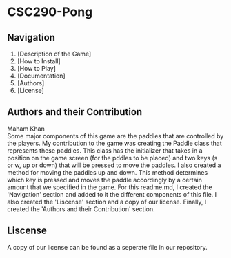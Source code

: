 # CSC290-Pong

## Navigation
<a name="top"></a>
1. [Description of the Game] 
2. [How to Install]
3. [How to Play]
4. [Documentation] 
5. [Authors]
6. [License]

## Authors and their Contribution
<a name="contribution"></a>
Maham Khan <br/>
Some major components of this game are the paddles that are controlled by the players. My contribution to the game was creating the Paddle class that represents these paddles. This class has the initializer that takes in a position on the game screen (for the pddles to be placed) and two keys (s or w, up or down) that will be pressed to move the paddles. I also created a method for moving the paddles up and down. This method determines which key is pressed and moves the paddle accordingly by a certain amount that we specified in the game. For this readme.md, I created the 'Navigation' section and added to it the different components of this file. I also created the 'Liscense' section and a copy of our license. Finally, I created the 'Authors and their Contribution' section.


## Liscense
<a name="Liscense"></a>
A copy of our license can be found as a seperate file in our repository.
